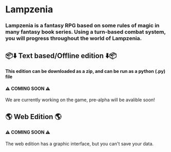 # Lampzenia
### Lampzenia is a fantasy RPG based on some rules of magic in many fantasy book series. Using a turn-based combat system, you will progress throughout the world of Lampzenia.
## :package::arrow_down: Text based/Offline edition :arrow_down::package:
#### This edition can be downloaded as a zip, and can be run as a python (.py) file
#### ⚠️ COMING SOON ⚠️
We are currently working on the game, pre-alpha will be avalible soon!
## :earth_americas: Web Edition :earth_americas:
#### ⚠️ COMING SOON ⚠️
The web edition has a graphic interface, but you can't save your data.
